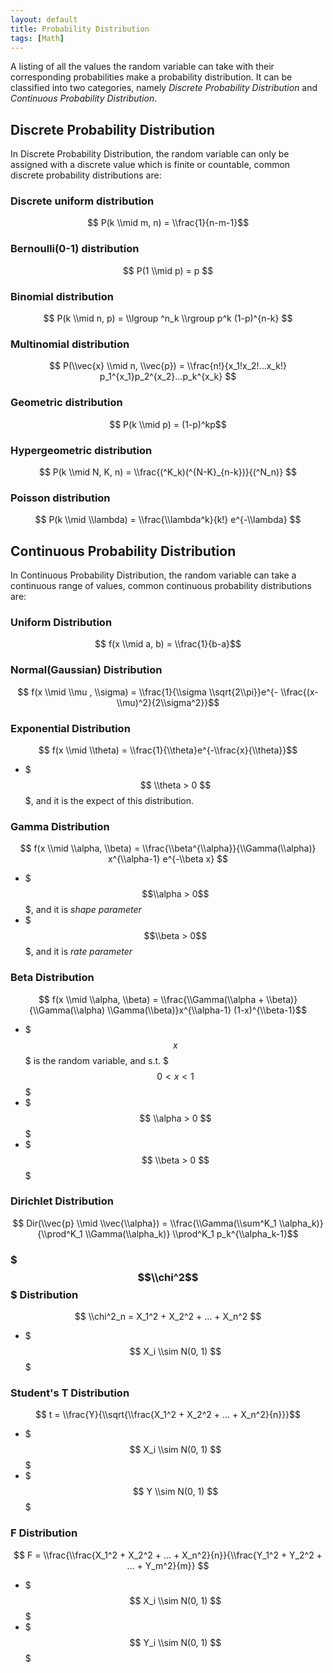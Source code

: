 ```yaml
---
layout: default
title: Probability Distribution
tags: [Math]
---
```


A listing of all the values the random variable can take with their corresponding probabilities make a probability distribution. It can be classified into two categories, namely *Discrete Probability Distribution* and *Continuous Probability Distribution*.

## Discrete Probability Distribution
In Discrete Probability Distribution, the random variable can only be assigned with a discrete value which is finite or countable, common discrete probability distributions are:

### Discrete uniform distribution

$$ P(k \\mid m, n) = \\frac{1}{n-m-1}$$


### Bernoulli(0-1) distribution

$$ P(1 \\mid p) = p $$

### Binomial distribution

$$ P(k \\mid n, p) = \\lgroup ^n_k \\rgroup p^k (1-p)^{n-k} $$

### Multinomial distribution

$$ P(\\vec{x} \\mid n, \\vec{p}) = \\frac{n!}{x_1!x_2!...x_k!} p_1^{x_1}p_2^{x_2}…p_k^{x_k} $$

### Geometric distribution

$$  P(k \\mid p) = (1-p)^kp$$

### Hypergeometric distribution

$$ P(k \\mid N, K, n) = \\frac{(^K_k)(^{N-K}_{n-k})}{(^N_n)} $$

### Poisson distribution

$$ P(k \\mid \\lambda) = \\frac{\\lambda^k}{k!} e^{-\\lambda} $$


## Continuous Probability Distribution
In Continuous Probability Distribution, the random variable can take a continuous range of values, common continuous probability distributions are:

### Uniform Distribution

$$ f(x \\mid a, b) = \\frac{1}{b-a}$$

### Normal(Gaussian) Distribution

$$ f(x \\mid \\mu , \\sigma) = \\frac{1}{\\sigma \\sqrt{2\\pi}}e^{- \\frac{(x-\\mu)^2}{2\\sigma^2}}$$

### Exponential Distribution

$$ f(x \\mid \\theta) = \\frac{1}{\\theta}e^{-\\frac{x}{\\theta}}$$

* $$$ \\theta > 0 $$$, and it is the expect of this distribution.

### Gamma Distribution

$$ f(x \\mid \\alpha, \\beta) = \\frac{\\beta^{\\alpha}}{\\Gamma(\\alpha)} x^{\\alpha-1} e^{-\\beta x} $$

* $$$\\alpha > 0$$$, and it is *shape parameter*  
* $$$\\beta > 0$$$, and it is *rate parameter*

### Beta Distribution

$$ f(x \\mid \\alpha, \\beta) = \\frac{\\Gamma(\\alpha + \\beta)}{\\Gamma(\\alpha) \\Gamma(\\beta)}x^{\\alpha-1} (1-x)^{\\beta-1}$$

* $$$x$$$ is the random variable, and s.t. $$$ 0 < x < 1 $$$
* $$$ \\alpha > 0 $$$
* $$$ \\beta > 0 $$$

### Dirichlet Distribution

$$ Dir(\\vec{p} \\mid \\vec{\\alpha}) = \\frac{\\Gamma(\\sum^K_1 \\alpha_k)}{\\prod^K_1 \\Gamma(\\alpha_k)} \\prod^K_1 p_k^{\\alpha_k-1}$$

### $$$\\chi^2$$$ Distribution

$$ \\chi^2_n = X_1^2 + X_2^2 + … + X_n^2 $$

* $$$ X_i \\sim N(0, 1) $$$

### Student's T Distribution

$$ t = \\frac{Y}{\\sqrt{\\frac{X_1^2 + X_2^2 + … + X_n^2}{n}}}$$

* $$$ X_i \\sim N(0, 1) $$$
* $$$ Y \\sim N(0, 1) $$$

### F Distribution

$$ F = \\frac{\\frac{X_1^2 + X_2^2 + … + X_n^2}{n}}{\\frac{Y_1^2 + Y_2^2 + … + Y_m^2}{m}} $$

* $$$ X_i \\sim N(0, 1) $$$
* $$$ Y_i \\sim N(0, 1) $$$
